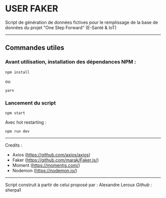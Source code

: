 # USER FAKER

Script de génération de données fictives pour le remplissage de la base de données du projet "One Step Forward" (E-Santé & IoT)

---
## Commandes utiles

### Avant utilisation, installation des dépendances NPM : 

```
npm install
```

ou 

```
yarn
```

### Lancement du script 

```
npm start
```

Avec hot restarting :

```
npm run dev
```

---

Credits : 

- Axios (https://github.com/axios/axios)
- Faker (https://github.com/marak/Faker.js/)
- Moment (https://momentjs.com/)
- Nodemon (https://nodemon.io/)

---

Script construit à partir de celui proposé par : Alexandre Leroux
_Github_ : sherpa1
